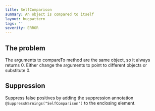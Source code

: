 ```yaml
---
title: SelfComparison
summary: An object is compared to itself
layout: bugpattern
tags: ''
severity: ERROR
---
```


<!--
*** AUTO-GENERATED, DO NOT MODIFY ***
To make changes, edit the @BugPattern annotation or the explanation in docs/bugpattern.
-->


## The problem
The arguments to compareTo method are the same object, so it always returns 0.
Either change the arguments to point to different objects or substitute 0.

## Suppression
Suppress false positives by adding the suppression annotation `@SuppressWarnings("SelfComparison")` to the enclosing element.
